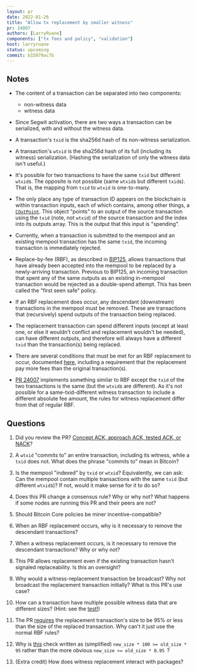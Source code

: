 ```yaml
---
layout: pr
date: 2022-01-26
title: "Allow tx replacement by smaller witness"
pr: 24007
authors: [LarryRuane]
components: ["tx fees and policy", "validation"]
host: larryruane
status: upcoming
commit: b15079ac7b
---
```


## Notes

* The content of a transaction can be separated into two components:
  - non-witness data
  - witness data

* Since Segwit activation, there are two ways a transaction can be serialized,
  with and without the witness data.

* A transaction's `txid` is the sha256d hash of its non-witness serialization.

* A transaction's `wtxid` is the sha256d hash of its full (including its witness)
  serialization.
  (Hashing the serialization of only the witness data isn't useful.)

* It's possible for two transactions to have the same `txid` but different
  `wtxid`s. The opposite is not possible (same `wtxid`s but different `txid`s).
  That is, the mapping from `txid` to `wtxid` is one-to-many.

* The only place any type of transaction ID appears
  on the blockchain is within transaction inputs, each of which contains,
  among other things, a
  [`COutPoint`](https://doxygen.bitcoincore.org/class_c_out_point.html).
  This object "points" to an output of the source transaction using the
  `txid` (note, not `wtxid`) of the source transaction and the index
  into its outputs array. This is the output that this input is "spending".

* Currently, when a transaction is submitted to the mempool and an
  existing mempool transaction has the same `txid`, the incoming
  transaction is immediately rejected.

* Replace-by-fee (RBF), as described in
  [BIP125](https://github.com/bitcoin/bips/blob/master/bip-0125.mediawiki),
  allows transactions that have already been accepted into the mempool to
  be replaced by a newly-arriving transaction. Previous to BIP125, an
  incoming transaction that spent any of the same outputs as an existing
  in-mempool transaction would be rejected as a double-spend attempt.
  This has been called the "first seen safe" policy.

* If an RBF replacement does occur, any descendant (downstream) transactions
  in the mempool must be removed. These are transactions that (recursively)
  spend outputs of the transaction being replaced.

* The replacement transaction can spend different inputs (except at least
  one, or else it wouldn't conflict and replacement wouldn't be needed),
  can have different outputs, and therefore will always have a different
  `txid` than the transaction(s) being replaced.

* There are several conditions that must be met for an RBF replacement to occur, documented
  [here](https://github.com/bitcoin/bitcoin/blob/master/doc/policy/mempool-replacements.md),
  including a requirement that the replacement pay more fees than the original transaction(s).

* [PR 24007](https://github.com/bitcoin/bitcoin/pull/24007)
  implements something similar to RBF except the `txid` of the two transactions is the same
  (but the `wtxid`s are different). As it's not possible for a same-txid-different witness
  transaction to include a different absolute fee amount, the rules for witness replacement differ
  from that of regular RBF.

## Questions

1. Did you review the PR?
   [Concept ACK, approach ACK, tested ACK, or NACK](https://github.com/bitcoin/bitcoin/blob/master/CONTRIBUTING.md#peer-review)?

2. A `wtxid` "commits to" an entire transaction, including its witness,
   while a `txid` does not. What does the phrase "commits to" mean in Bitcoin?

3. Is the mempool "indexed" by `txid` or `wtxid`? Equivalently, we can
   ask: Can the mempool contain multiple transactions with the same `txid`
   (but different `wtxid`s)? If not, would it make sense for it to do so?

4. Does this PR change a consensus rule? Why or why not? What happens
   if some nodes are running this PR and their peers are not?

5. Should Bitcoin Core policies be miner incentive-compatible?

6. When an RBF replacement occurs, why is it necessary to remove the
   descendant transactions?

7. When a witness replacement occurs, is it necessary to remove the
   descendant transactions? Why or why not?

8. This PR allows replacement even if the existing transaction hasn't
   signaled replaceability. Is this an oversight?

9. Why would a witness-replacement transaction be broadcast? Why not
   broadcast the replacement transaction initially? What is this PR's
   use case?

10. How can a transaction have multiple possible witness data that are
   different sizes? (Hint: see the
   [test!](https://github.com/bitcoin/bitcoin/pull/24007/commits/b15079ac7bc539df9854069b834f9ca437e79b8e#diff-bfc6ef96f9f5a9f10cabf5c2c18e832191e3f556f6fab0be240df109865216d8R51))

11. The PR
   [requires](https://github.com/bitcoin/bitcoin/pull/24007/files#diff-97c3a52bc5fad452d82670a7fd291800bae20c7bc35bb82686c2c0a4ea7b5b98R928)
   the replacement transaction's size to be 95% or less than the
   size of the replaced transaction. Why can't it just use the normal RBF rules?

12. Why is [this](https://github.com/bitcoin-core-review-club/bitcoin/blob/pr24007/src/validation.cpp#L928)
    check written as (simplified) `new_size * 100 >= old_size * 95` rather than the more obvious
    `new_size >= old_size * 0.95 `?

13. (Extra credit) How does witness replacement interact with packages?

<!-- TODO: After meeting, uncomment and add meeting log between the irc tags
## Meeting Log

{% irc %}
{% endirc %}
-->
